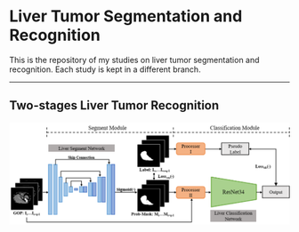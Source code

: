 # Liver Tumor Segmentation and Recognition

This is the repository of my studies on liver tumor segmentation and recognition. Each study is kept in a different branch.

----

## Two-stages Liver Tumor Recognition
![2stage](https://github.com/Zch0414/Liver-Tumor-Segmentation-and-Recognition/blob/main/images/2stage_pipeline.png)





